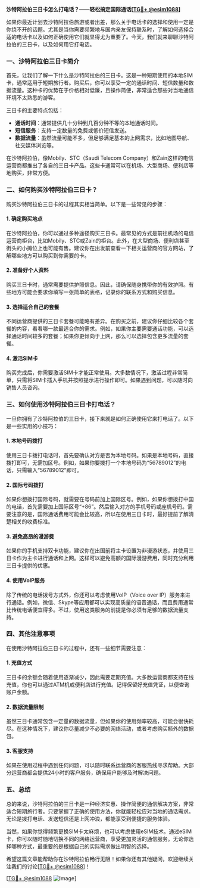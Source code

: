 **沙特阿拉伯三日卡怎么打电话？——轻松搞定国际通话[[TG💪+ @esim1088](https://t.me/s/esim1088)]**

如果你最近计划去沙特阿拉伯旅游或者出差，那么关于电话卡的选择和使用一定是你绕不开的话题。尤其是当你需要频繁地与国内亲友保持联系时，了解如何选择合适的电话卡以及如何正确使用它们就显得尤为重要了。今天，我们就来聊聊沙特阿拉伯的三日卡，以及如何用它打电话。

### 一、沙特阿拉伯三日卡简介

首先，让我们了解一下什么是沙特阿拉伯的三日卡。这是一种短期使用的本地SIM卡，通常适用于短期旅行者。购买后，你可以享受一定的通话时间、短信数量和数据流量。这种卡的优势在于价格相对低廉，且操作简便，非常适合那些对当地通信环境不太熟悉的游客。

三日卡的主要特点包括：
- **通话时间**：通常提供几十分钟到几百分钟不等的本地通话时间。
- **短信服务**：支持一定数量的免费或低价短信发送。
- **数据流量**：虽然流量可能不多，但足够满足基本的上网需求，比如地图导航、社交媒体浏览等。

在沙特阿拉伯，像Mobily、STC（Saudi Telecom Company）和Zain这样的电信运营商都推出了各自的三日卡产品。这些卡通常可以在机场、大型商场、便利店等地购买，非常方便。

### 二、如何购买沙特阿拉伯三日卡？

购买沙特阿拉伯三日卡的过程其实相当简单。以下是一些常见的步骤：

#### 1. 确定购买地点
在沙特阿拉伯，你可以通过多种途径购买三日卡。最常见的方式是前往机场的电信运营商柜台，比如Mobily、STC或Zain的柜台。此外，在大型商场、便利店甚至街头的小摊位上也可能有售。建议你在出发前查看一下相关运营商的官方网站，了解哪些地方可以购买到你需要的卡。

#### 2. 准备好个人资料
购买三日卡时，通常需要提供护照信息。因此，请确保随身携带你的有效护照。有些地方可能会要求你填写一张简单的表格，记录你的联系方式和购买信息。

#### 3. 选择适合自己的套餐
不同运营商提供的三日卡套餐可能略有差异。在购买之前，建议你仔细比较各个套餐的内容，看看哪一款最适合你的需求。例如，如果你主要需要通话功能，可以选择通话时间较多的套餐；如果你更倾向于上网，那么可以选择包含更多流量的套餐。

#### 4. 激活SIM卡
购买完成后，你需要激活SIM卡才能正常使用。大多数情况下，激活过程非常简单，只需将SIM卡插入手机并按照提示进行操作即可。如果遇到问题，可以随时向销售人员咨询。

### 三、如何使用沙特阿拉伯三日卡打电话？

一旦你拥有了沙特阿拉伯的三日卡，接下来就是如何正确使用它来打电话了。以下是一些实用的小技巧：

#### 1. 本地号码拨打
使用三日卡拨打电话时，首先要确认对方是否为本地号码。如果是本地号码，直接拨打即可，无需加区号。例如，如果你要拨打一个本地号码为“56789012”的电话，只需输入“56789012”即可。

#### 2. 国际号码拨打
如果你想拨打国际号码，就需要在号码前加上国际区号。例如，如果你想拨打中国的电话，首先需要加上国际区号“+86”。然后输入对方的手机号码或座机号码。需要注意的是，国际通话费用可能会比较高，所以在使用三日卡时，最好提前了解清楚相关的收费标准。

#### 3. 避免高昂的漫游费
如果你的手机支持双卡功能，建议你在出国前将主卡设置为非漫游状态，并使用三日卡作为主卡进行通话和上网。这样可以避免高额的国际漫游费用，同时充分利用三日卡提供的优惠。

#### 4. 使用VoIP服务
除了传统的电话拨号方式外，你还可以考虑使用VoIP（Voice over IP）服务来进行通话。例如，微信、Skype等应用都可以实现高质量的语音通话，而且费用通常比传统电话便宜得多。不过，使用这类服务的前提是你必须有足够的数据流量支持。

### 四、其他注意事项

在使用沙特阿拉伯三日卡的过程中，还有一些细节需要注意：

#### 1. 充值方式
三日卡的余额会随着使用逐渐减少，因此需要定期充值。大多数运营商都支持在线充值，你也可以通过ATM机或便利店进行充值。记得保留好充值凭证，以便查询账户余额。

#### 2. 数据流量限制
虽然三日卡通常包含一定量的数据流量，但如果你的使用频率较高，可能会很快耗尽。在这种情况下，建议你尽量减少不必要的网络活动，或者考虑购买额外的数据包。

#### 3. 客服支持
如果在使用过程中遇到任何问题，可以随时联系运营商的客服热线寻求帮助。大部分运营商都会提供24小时的客户服务，确保用户能够及时解决问题。

### 五、总结

总的来说，沙特阿拉伯的三日卡是一种经济实惠、操作简便的通信解决方案，非常适合短期旅行者。只要掌握了正确的使用方法，你就能轻松应对当地的通话需求。无论是拨打电话、发送短信还是上网冲浪，都能享受到便捷的服务体验。

当然，如果你觉得频繁更换SIM卡太麻烦，也可以考虑使用eSIM技术。通过eSIM卡，你可以随时随地切换不同的网络运营商，享受更加灵活的通信服务。无论你选择哪种方式，最重要的是根据自己的实际需求做出明智的选择。

希望这篇文章能帮助你在沙特阿拉伯畅行无阻！如果你还有其他疑问，欢迎继续关注我们的讨论[[TG💪+ @esim1088](https://t.me/s/esim1088)]！

[[TG💪+ @esim1088](https://t.me/s/esim1088) ![Image](https://i.postimg.cc/4NQfJmqS/Snipaste-2025-05-13-00-14-12.png)]